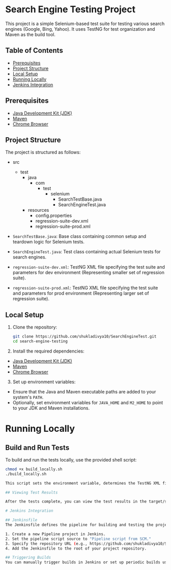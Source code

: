 # Search Engine Testing Project

This project is a simple Selenium-based test suite for testing various search engines (Google, Bing, Yahoo). It uses TestNG for test organization and Maven as the build tool.

## Table of Contents

- [Prerequisites](#prerequisites)
- [Project Structure](#project-structure)
- [Local Setup](#local-setup)
- [Running Locally](#running-locally)
- [Jenkins Integration](#jenkins-integration)

## Prerequisites

- [Java Development Kit (JDK)](https://www.oracle.com/java/technologies/javase-downloads.html)
- [Maven](https://maven.apache.org/download.cgi)
- [Chrome Browser](https://www.google.com/chrome/)

## Project Structure

The project is structured as follows:
- src
  - test
    - java
      - com
        - test
          - selenium
            - SearchTestBase.java
            - SearchEngineTest.java
    - resources
      - config.properties
      - regression-suite-dev.xml
      - regression-suite-prod.xml

- `SearchTestBase.java`: Base class containing common setup and teardown logic for Selenium tests.
- `SearchEngineTest.java`: Test class containing actual Selenium tests for search engines.
- `regression-suite-dev.xml`: TestNG XML file specifying the test suite and parameters for dev environment (Representing smaller set of regression suite).
- `regression-suite-prod.xml`: TestNG XML file specifying the test suite and parameters for prod environment (Representing larger set of regression suite).

## Local Setup

1. Clone the repository:

   ```bash
   git clone https://github.com/shukladivya10/SearchEngineTest.git
   cd search-engine-testing

2. Install the required dependencies:

- [Java Development Kit (JDK)](https://www.oracle.com/java/technologies/javase-downloads.html)
- [Maven](https://maven.apache.org/download.cgi)
- [Chrome Browser](https://www.google.com/chrome/)

3. Set up environment variables:

- Ensure that the Java and Maven executable paths are added to your system's `PATH`.
- Optionally, set environment variables for `JAVA_HOME` and `M2_HOME` to point to your JDK and Maven installations.

# Running Locally

## Build and Run Tests

To build and run the tests locally, use the provided shell script:

  ```bash
  chmod +x build_locally.sh
  ./build_locally.sh

This script sets the environment variable, determines the TestNG XML file based on the environment, and then checks if the file exists before running the Maven build and test command.

## Viewing Test Results

After the tests complete, you can view the test results in the target/surefire-reports directory. Open the generated HTML reports in your browser.

# Jenkins Integration

## Jenkinsfile
The Jenkinsfile defines the pipeline for building and testing the project in Jenkins. Ensure that you have Jenkins set up with the necessary plugins and configurations.

1. Create a new Pipeline project in Jenkins.
2. Set the pipeline script source to "Pipeline script from SCM."
3. Specify the repository URL (e.g., https://github.com/shukladivya10/SearchEngineTest.git).
4. Add the Jenkinsfile to the root of your project repository.

## Triggering Builds
You can manually trigger builds in Jenkins or set up periodic builds using the Jenkins scheduling feature.
